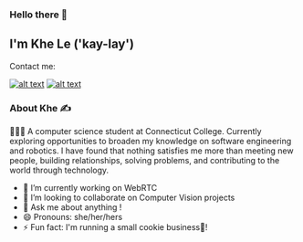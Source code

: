 ### Hello there 👋 

## I'm Khe Le ('kay-lay')
Contact me:
<!-- display the social media buttons in README -->
[![alt text][1.1]][1]
[![alt text][2.1]][2]

### About Khe ✍️

👩🏻‍💻 A computer science student at Connecticut College. Currently exploring opportunities to broaden my knowledge on software engineering and robotics. I have found that nothing satisfies me more than meeting new people, building relationships, solving problems, and contributing to the world through technology. 

- 🔭 I’m currently working on WebRTC 
- 👯 I’m looking to collaborate on Computer Vision projects
- 💬 Ask me about anything !
- 😄 Pronouns: she/her/hers
- ⚡ Fun fact: I'm running a small cookie business🍪!



<!-- links to social media icons -->
[1.1]: https://img.icons8.com/doodle/48/000000/linkedin--v2.png 
[2.1]: https://img.icons8.com/doodle/48/000000/github.png

<!-- links to social media accounts  -->

[1]: https://www.linkedin.com/in/khe-v-le
[2]: http://www.github.com/khe-le
